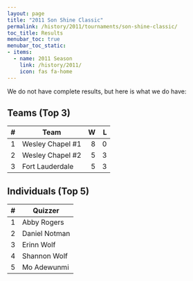 ```yaml
---
layout: page
title: "2011 Son Shine Classic"
permalink: /history/2011/tournaments/son-shine-classic/
toc_title: Results
menubar_toc: true
menubar_toc_static:
- items:
  - name: 2011 Season
    link: /history/2011/
    icon: fas fa-home
---
```


We do not have complete results, but here is what we do have:

## Teams (Top 3)

|    # | Team             |    W |    L |
| ---: | ---------------- | ---: | ---: |
|    1 | Wesley Chapel #1 |    8 |    0 |
|    2 | Wesley Chapel #2 |    5 |    3 |
|    3 | Fort Lauderdale  |    5 |    3 |

## Individuals (Top 5)

|    # | Quizzer       |
| ---: | ------------- |
|    1 | Abby Rogers   |
|    2 | Daniel Notman |
|    3 | Erinn Wolf    |
|    4 | Shannon Wolf  |
|    5 | Mo Adewunmi   |
